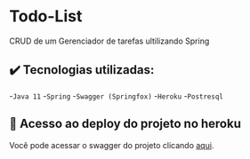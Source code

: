 # Todo-List
CRUD de um Gerenciador de tarefas ultilizando Spring

## ✔️ Tecnologias utilizadas:
-``Java 11``
-``Spring``
-``Swagger (Springfox)``
-``Heroku``
-``Postresql``

## 📁 Acesso ao deploy do projeto no heroku
Você pode acessar o swagger do projeto clicando [aqui](https://todolist-eduardo.herokuapp.com/swagger-ui.html#/task-controller).

